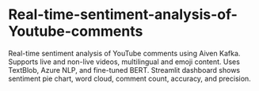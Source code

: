 # Real-time-sentiment-analysis-of-Youtube-comments
Real-time sentiment analysis of YouTube comments using Aiven Kafka. Supports live and non-live videos, multilingual and emoji content. Uses TextBlob, Azure NLP, and fine-tuned BERT. Streamlit dashboard shows sentiment pie chart, word cloud, comment count, accuracy, and precision.
